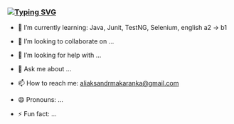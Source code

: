 ### [![Typing SVG](https://readme-typing-svg.herokuapp.com?font=Fira+Code&pause=1000&color=4700F7&background=6566D400&width=670&lines=Hello%2C+I'm+a+beginner+Java+developer+and+software+tester.+)](https://git.io/typing-svg)
- 🌱 I’m currently learning: Java, Junit, TestNG, Selenium, english a2 -> b1
- 👯 I’m looking to collaborate on ...
- 🤔 I’m looking for help with ...
- 💬 Ask me about ...
- 📫 How to reach me: aliaksandrmakaranka@gmail.com


- 😄 Pronouns: ...
- ⚡ Fun fact: ...

